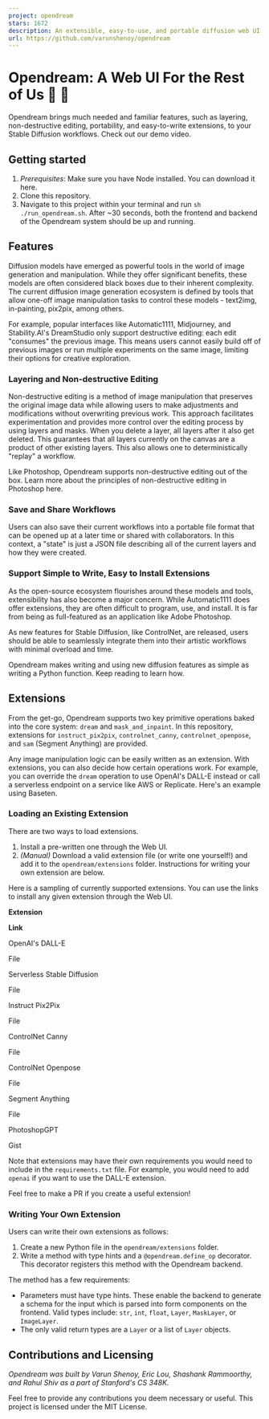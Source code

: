 ```yaml
---
project: opendream
stars: 1672
description: An extensible, easy-to-use, and portable diffusion web UI 👨‍🎨
url: https://github.com/varunshenoy/opendream
---
```


Opendream: A Web UI For the Rest of Us 💭 🎨
============================================

Opendream brings much needed and familiar features, such as layering, non-destructive editing, portability, and easy-to-write extensions, to your Stable Diffusion workflows. Check out our demo video.

Getting started
---------------

1.  _Prerequisites_: Make sure you have Node installed. You can download it here.
2.  Clone this repository.
3.  Navigate to this project within your terminal and run `sh ./run_opendream.sh`. After ~30 seconds, both the frontend and backend of the Opendream system should be up and running.

Features
--------

Diffusion models have emerged as powerful tools in the world of image generation and manipulation. While they offer significant benefits, these models are often considered black boxes due to their inherent complexity. The current diffusion image generation ecosystem is defined by tools that allow one-off image manipulation tasks to control these models - text2img, in-painting, pix2pix, among others.

For example, popular interfaces like Automatic1111, Midjourney, and Stability.AI's DreamStudio only support destructive editing: each edit "consumes" the previous image. This means users cannot easily build off of previous images or run multiple experiments on the same image, limiting their options for creative exploration.

### Layering and Non-destructive Editing

Non-destructive editing is a method of image manipulation that preserves the original image data while allowing users to make adjustments and modifications without overwriting previous work. This approach facilitates experimentation and provides more control over the editing process by using layers and masks. When you delete a layer, all layers after it also get deleted. This guarantees that all layers currently on the canvas are a product of other existing layers. This also allows one to deterministically "replay" a workflow.

Like Photoshop, Opendream supports non-destructive editing out of the box. Learn more about the principles of non-destructive editing in Photoshop here.

### Save and Share Workflows

Users can also save their current workflows into a portable file format that can be opened up at a later time or shared with collaborators. In this context, a "state" is just a JSON file describing all of the current layers and how they were created.

### Support Simple to Write, Easy to Install Extensions

As the open-source ecosystem flourishes around these models and tools, extensibility has also become a major concern. While Automatic1111 does offer extensions, they are often difficult to program, use, and install. It is far from being as full-featured as an application like Adobe Photoshop.

As new features for Stable Diffusion, like ControlNet, are released, users should be able to seamlessly integrate them into their artistic workflows with minimal overload and time.

Opendream makes writing and using new diffusion features as simple as writing a Python function. Keep reading to learn how.

Extensions
----------

From the get-go, Opendream supports two key primitive operations baked into the core system: `dream` and `mask_and_inpaint`. In this repository, extensions for `instruct_pix2pix`, `controlnet_canny`, `controlnet_openpose`, and `sam` (Segment Anything) are provided.

Any image manipulation logic can be easily written as an extension. With extensions, you can also decide how certain operations work. For example, you can override the `dream` operation to use OpenAI's DALL-E instead or call a serverless endpoint on a service like AWS or Replicate. Here's an example using Baseten.

### Loading an Existing Extension

There are two ways to load extensions.

1.  Install a pre-written one through the Web UI.
2.  _(Manual)_ Download a valid extension file (or write one yourself!) and add it to the `opendream/extensions` folder. Instructions for writing your own extension are below.

Here is a sampling of currently supported extensions. You can use the links to install any given extension through the Web UI.

**Extension**

**Link**

OpenAI's DALL-E

File

Serverless Stable Diffusion

File

Instruct Pix2Pix

File

ControlNet Canny

File

ControlNet Openpose

File

Segment Anything

File

PhotoshopGPT

Gist

Note that extensions may have their own requirements you would need to include in the `requirements.txt` file. For example, you would need to add `openai` if you want to use the DALL-E extension.

Feel free to make a PR if you create a useful extension!

### Writing Your Own Extension

Users can write their own extensions as follows:

1.  Create a new Python file in the `opendream/extensions` folder.
2.  Write a method with type hints and a `@opendream.define_op` decorator. This decorator registers this method with the Opendream backend.

The method has a few requirements:

-   Parameters must have type hints. These enable the backend to generate a schema for the input which is parsed into form components on the frontend. Valid types include: `str`, `int`, `float`, `Layer`, `MaskLayer`, or `ImageLayer`.
-   The only valid return types are a `Layer` or a list of `Layer` objects.

Contributions and Licensing
---------------------------

_Opendream was built by Varun Shenoy, Eric Lou, Shashank Rammoorthy, and Rahul Shiv as a part of Stanford's CS 348K._

Feel free to provide any contributions you deem necessary or useful. This project is licensed under the MIT License.
